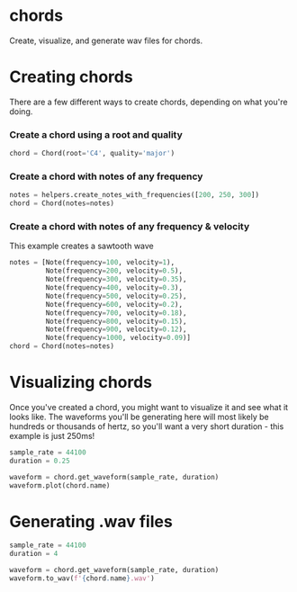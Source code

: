 # chords
 Create, visualize, and generate wav files for chords.

# Creating chords
There are a few different ways to create chords, depending on what you're doing.

### Create a chord using a root and quality
```python
chord = Chord(root='C4', quality='major')
```

### Create a chord with notes of any frequency
```python
notes = helpers.create_notes_with_frequencies([200, 250, 300])
chord = Chord(notes=notes)
```

### Create a chord with notes of any frequency & velocity
This example creates a sawtooth wave
```python
notes = [Note(frequency=100, velocity=1),
         Note(frequency=200, velocity=0.5),
         Note(frequency=300, velocity=0.35),
         Note(frequency=400, velocity=0.3),
         Note(frequency=500, velocity=0.25),
         Note(frequency=600, velocity=0.2),
         Note(frequency=700, velocity=0.18),
         Note(frequency=800, velocity=0.15),
         Note(frequency=900, velocity=0.12),
         Note(frequency=1000, velocity=0.09)]
chord = Chord(notes=notes)
```


# Visualizing chords
Once you've created a chord, you might want to visualize it and see what it looks like. The waveforms you'll be generating here will most likely be hundreds or thousands of hertz, so you'll want a very short duration - this example is just 250ms!
```python
sample_rate = 44100
duration = 0.25

waveform = chord.get_waveform(sample_rate, duration)
waveform.plot(chord.name)
```


# Generating .wav files
```python
sample_rate = 44100
duration = 4

waveform = chord.get_waveform(sample_rate, duration)
waveform.to_wav(f'{chord.name}.wav')
```
